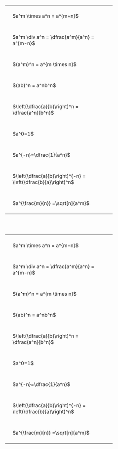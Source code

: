 ---
---

#  
<br>
<style type="text/css">
#T_48399 th.col_heading {
  text-align: left;
  font-size: 1em;
}
#T_48399 td {
  text-align: left;
  font-size: 1em;
  padding: 1.5em;
}
#T_48399_row0_col0, #T_48399_row1_col0, #T_48399_row2_col0, #T_48399_row3_col0, #T_48399_row4_col0, #T_48399_row5_col0, #T_48399_row6_col0, #T_48399_row7_col0, #T_48399_row8_col0 {
  width: 300px;
  white-space: pre-wrap;
}
</style>
<table id="T_48399">
  <thead>
  </thead>
  <tbody>
    <tr>
      <td id="T_48399_row0_col0" class="data row0 col0" >$a^m \times a^n = a^{m+n}$</td>
    </tr>
    <tr>
      <td id="T_48399_row1_col0" class="data row1 col0" >$a^m \div a^n = \dfrac{a^m}{a^n} = a^{m-n}$</td>
    </tr>
    <tr>
      <td id="T_48399_row2_col0" class="data row2 col0" >$(a^m)^n = a^{m \times n}$</td>
    </tr>
    <tr>
      <td id="T_48399_row3_col0" class="data row3 col0" >$(ab)^n = a^nb^n$</td>
    </tr>
    <tr>
      <td id="T_48399_row4_col0" class="data row4 col0" >$\left(\dfrac{a}{b}\right)^n = \dfrac{a^n}{b^n}$</td>
    </tr>
    <tr>
      <td id="T_48399_row5_col0" class="data row5 col0" >$a^0=1$</td>
    </tr>
    <tr>
      <td id="T_48399_row6_col0" class="data row6 col0" >$a^{-n}=\dfrac{1}{a^n}$</td>
    </tr>
    <tr>
      <td id="T_48399_row7_col0" class="data row7 col0" >$\left(\dfrac{a}{b}\right)^{-n} = \left(\dfrac{b}{a}\right)^n$</td>
    </tr>
    <tr>
      <td id="T_48399_row8_col0" class="data row8 col0" >$a^{\frac{m}{n}} =\sqrt[n]{a^m}$</td>
    </tr>
  </tbody>
</table>

<br><br>
<style type="text/css">
#T_5bd13 th.col_heading {
  text-align: left;
  font-size: 1em;
}
#T_5bd13 td {
  text-align: left;
  font-size: 1em;
  padding: 1.5em;
}
#T_5bd13_row0_col0, #T_5bd13_row1_col0, #T_5bd13_row2_col0, #T_5bd13_row3_col0, #T_5bd13_row4_col0, #T_5bd13_row5_col0, #T_5bd13_row6_col0, #T_5bd13_row7_col0, #T_5bd13_row8_col0 {
  width: 300px;
  white-space: pre-wrap;
}
</style>
<table id="T_5bd13">
  <thead>
  </thead>
  <tbody>
    <tr>
      <td id="T_5bd13_row0_col0" class="data row0 col0" >$a^m \times a^n = a^{m+n}$</td>
    </tr>
    <tr>
      <td id="T_5bd13_row1_col0" class="data row1 col0" >$a^m \div a^n = \dfrac{a^m}{a^n} = a^{m-n}$</td>
    </tr>
    <tr>
      <td id="T_5bd13_row2_col0" class="data row2 col0" >$(a^m)^n = a^{m \times n}$</td>
    </tr>
    <tr>
      <td id="T_5bd13_row3_col0" class="data row3 col0" >$(ab)^n = a^nb^n$</td>
    </tr>
    <tr>
      <td id="T_5bd13_row4_col0" class="data row4 col0" >$\left(\dfrac{a}{b}\right)^n = \dfrac{a^n}{b^n}$</td>
    </tr>
    <tr>
      <td id="T_5bd13_row5_col0" class="data row5 col0" >$a^0=1$</td>
    </tr>
    <tr>
      <td id="T_5bd13_row6_col0" class="data row6 col0" >$a^{-n}=\dfrac{1}{a^n}$</td>
    </tr>
    <tr>
      <td id="T_5bd13_row7_col0" class="data row7 col0" >$\left(\dfrac{a}{b}\right)^{-n} = \left(\dfrac{b}{a}\right)^n$</td>
    </tr>
    <tr>
      <td id="T_5bd13_row8_col0" class="data row8 col0" >$a^{\frac{m}{n}} =\sqrt[n]{a^m}$</td>
    </tr>
  </tbody>
</table>
